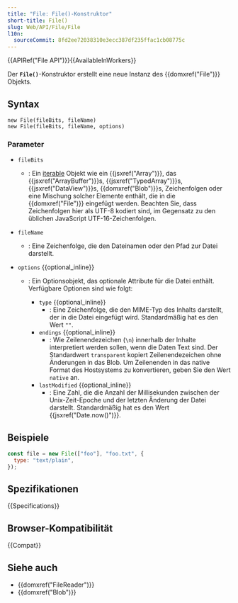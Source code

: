 ```yaml
---
title: "File: File()-Konstruktor"
short-title: File()
slug: Web/API/File/File
l10n:
  sourceCommit: 8fd2ee72038310e3ecc387df235ffac1cb08775c
---
```


{{APIRef("File API")}}{{AvailableInWorkers}}

Der **`File()`**-Konstruktor erstellt eine neue Instanz des {{domxref("File")}} Objekts.

## Syntax

```js-nolint
new File(fileBits, fileName)
new File(fileBits, fileName, options)
```

### Parameter

- `fileBits`
  - : Ein [iterable](/de/docs/Web/JavaScript/Reference/Iteration_protocols#the_iterable_protocol)
    Objekt wie ein {{jsxref("Array")}}, das {{jsxref("ArrayBuffer")}}s,
    {{jsxref("TypedArray")}}s, {{jsxref("DataView")}}s, {{domxref("Blob")}}s, Zeichenfolgen
    oder eine Mischung solcher Elemente enthält, die in die {{domxref("File")}}
    eingefügt werden. Beachten Sie, dass Zeichenfolgen hier als UTF-8 kodiert sind, im Gegensatz zu den üblichen JavaScript UTF-16-Zeichenfolgen.
- `fileName`
  - : Eine Zeichenfolge, die den Dateinamen oder den Pfad zur Datei darstellt.
- `options` {{optional_inline}}

  - : Ein Optionsobjekt, das optionale Attribute für die Datei enthält. Verfügbare Optionen sind wie folgt:

    - `type` {{optional_inline}}
      - : Eine Zeichenfolge, die den MIME-Typ des
        Inhalts darstellt, der in die Datei eingefügt wird. Standardmäßig hat es den Wert `""`.
    - `endings` {{optional_inline}}
      - : Wie Zeilenendezeichen (`\n`) innerhalb der Inhalte interpretiert werden sollen, wenn
        die Daten Text sind. Der Standardwert `transparent` kopiert Zeilenendezeichen ohne Änderungen in das Blob. Um Zeilenenden in das native Format des Hostsystems zu konvertieren, geben Sie den Wert `native` an.
    - `lastModified` {{optional_inline}}
      - : Eine Zahl, die die Anzahl der Millisekunden
        zwischen der Unix-Zeit-Epoche und der letzten Änderung der Datei darstellt. Standardmäßig hat es den Wert {{jsxref("Date.now()")}}.

## Beispiele

```js
const file = new File(["foo"], "foo.txt", {
  type: "text/plain",
});
```

## Spezifikationen

{{Specifications}}

## Browser-Kompatibilität

{{Compat}}

## Siehe auch

- {{domxref("FileReader")}}
- {{domxref("Blob")}}
